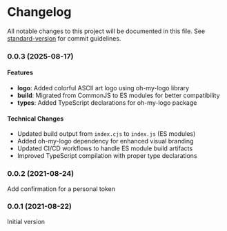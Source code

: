 # Changelog

All notable changes to this project will be documented in this file. See [standard-version](https://github.com/conventional-changelog/standard-version) for commit guidelines.

### 0.0.3 (2025-08-17)

#### Features
- **logo**: Added colorful ASCII art logo using oh-my-logo library
- **build**: Migrated from CommonJS to ES modules for better compatibility
- **types**: Added TypeScript declarations for oh-my-logo package

#### Technical Changes
- Updated build output from `index.cjs` to `index.js` (ES modules)
- Added oh-my-logo dependency for enhanced visual branding
- Updated CI/CD workflows to handle ES module build artifacts
- Improved TypeScript compilation with proper type declarations

### 0.0.2 (2021-08-24)

Add confirmation for a personal token

### 0.0.1 (2021-08-22)

Initial version
